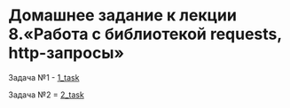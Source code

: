 # Домашнее задание к лекции 8.«Работа с библиотекой requests, http-запросы»
Задача №1 - [1_task](https://github.com/NadezhdaLimanova/requests_and_http/blob/main/1_task.py)

Задача №2 = [2_task](https://github.com/NadezhdaLimanova/requests_and_http/blob/main/2_task.py)